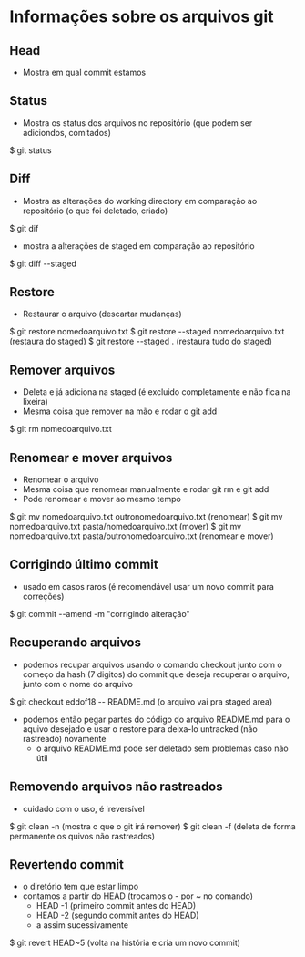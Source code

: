 # Informações sobre os arquivos git

## Head

* Mostra em qual commit estamos

## Status

* Mostra os status dos arquivos no repositório (que podem ser adiciondos, comitados)

$ git status

## Diff

* Mostra as alterações do working directory em comparação ao repositório (o que foi deletado, criado)

$ git dif

* mostra a alterações de staged em comparação ao repositório

$ git diff --staged

## Restore

* Restaurar o arquivo (descartar mudanças)

$ git restore nomedoarquivo.txt
$ git restore --staged nomedoarquivo.txt (restaura do staged)
$ git restore --staged . (restaura tudo do staged)

## Remover arquivos

* Deleta e já adiciona na staged (é excluido completamente e não fica na lixeira)
* Mesma coisa que remover na mão e rodar o git add

$ git rm nomedoarquivo.txt

## Renomear e mover arquivos

* Renomear o arquivo
* Mesma coisa que renomear manualmente e rodar git rm e git add
* Pode renomear e mover ao mesmo tempo

$ git mv nomedoarquivo.txt outronomedoarquivo.txt (renomear)
$ git mv nomedoarquivo.txt pasta/nomedoarquivo.txt (mover)
$ git mv nomedoarquivo.txt pasta/outronomedoarquivo.txt (renomear e mover)

## Corrigindo último commit

* usado em casos raros (é recomendável usar um novo commit para correções)

$ git commit --amend -m "corrigindo alteração"

## Recuperando arquivos

* podemos recupar arquivos usando o comando checkout junto com o começo da hash (7 digitos) do commit que deseja recuperar o arquivo, junto com o nome do arquivo

$ git checkout eddof18 -- README.md (o arquivo vai pra staged area)

* podemos então pegar partes do código do arquivo README.md para o aquivo desejado e usar o restore para deixa-lo untracked (não rastreado) novamente
  * o arquivo README.md pode ser deletado sem problemas caso não útil

## Removendo arquivos não rastreados

* cuidado com o uso, é ireversível

$ git clean -n (mostra o que o git irá remover)
$ git clean -f (deleta de forma permanente os quivos não rastreados)

## Revertendo commit

* o diretório tem que estar limpo
* contamos a partir do HEAD (trocamos o - por ~ no comando)
  * HEAD -1 (primeiro commit antes do HEAD)
  * HEAD -2 (segundo commit antes do HEAD)
  * a assim sucessivamente

$ git revert HEAD~5 (volta na história e cria um novo commit)